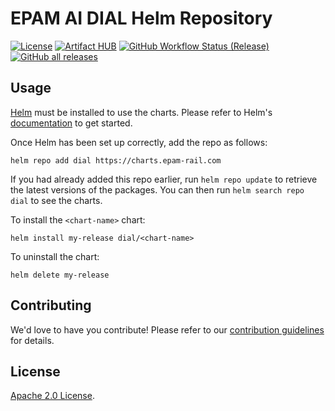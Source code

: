 # EPAM AI DIAL Helm Repository

[![License](https://img.shields.io/github/license/epam/ai-dial-helm?color=blue&labelColor=2B3137)](https://github.com/epam/ai-dial-helm/blob/main/LICENSE)
[![Artifact HUB](https://img.shields.io/endpoint?url=https://artifacthub.io/badge/repository/dial&labelColor=2B3137&color=30C151)](https://artifacthub.io/packages/search?repo=dial)
[![GitHub Workflow Status (Release)](https://img.shields.io/github/actions/workflow/status/epam/ai-dial-helm/release.yaml?logo=github&label=Release%20Charts&logoColor=959DA5&labelColor=2B3137&color=30C151)](https://github.com/epam/ai-dial-helm/actions/workflows/release.yaml)
[![GitHub all releases](https://img.shields.io/github/downloads/epam/ai-dial-helm/total?logo=github&label=Chart%20Downloads&logoColor=959DA5&labelColor=2B3137&color=30C151)](https://github.com/epam/ai-dial-helm/releases)

## Usage

[Helm](https://helm.sh) must be installed to use the charts.  Please refer to Helm's [documentation](https://helm.sh/docs) to get started.

Once Helm has been set up correctly, add the repo as follows:

```console
helm repo add dial https://charts.epam-rail.com
```

If you had already added this repo earlier, run `helm repo update` to retrieve the latest versions of the packages. You can then run `helm search repo dial` to see the charts.

To install the `<chart-name>` chart:

```console
helm install my-release dial/<chart-name>
```

To uninstall the chart:

```console
helm delete my-release
```

## Contributing

<!-- Keep full URL links to repo files because this README syncs from main to gh-pages.  -->
We'd love to have you contribute! Please refer to our [contribution guidelines](https://github.com/epam/ai-dial-helm/blob/main/CONTRIBUTING.md) for details.

## License

<!-- Keep full URL links to repo files because this README syncs from main to gh-pages.  -->
[Apache 2.0 License](https://github.com/epam/ai-dial-helm/blob/main/LICENSE).
